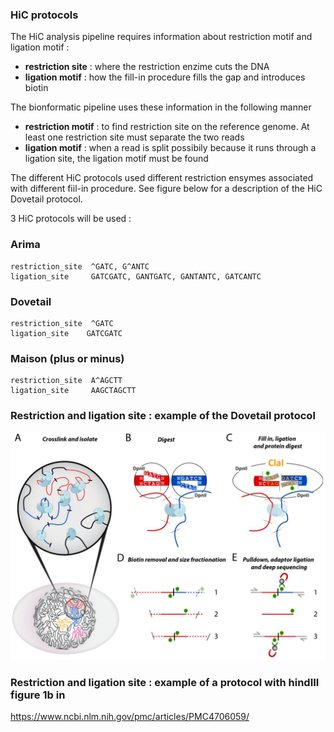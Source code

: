 
### HiC protocols

The HiC analysis pipeline requires information about restriction motif and ligation motif :
  - **restriction site** : where the restriction enzime cuts the DNA
  - **ligation motif** : how the fill-in procedure fills the gap and introduces biotin

The bionformatic pipeline uses these information in the following manner
  - **restriction motif** : to find restriction site on the reference genome. At least one restriction site must separate the two reads
  - **ligation motif** : when a read is split possibily because it runs through a ligation site, the ligation motif must be found

The different HiC protocols used different restriction ensymes associated with different fiil-in procedure.
See figure below for a description of the HiC Dovetail protocol.

3 HiC protocols will be used :

### Arima

```
restriction_site  ^GATC, G^ANTC 
ligation_site     GATCGATC, GANTGATC, GANTANTC, GATCANTC
```

### Dovetail

```
restriction_site  ^GATC
ligation_site    GATCGATC
```

###  Maison (plus or minus)

```
restriction_site  A^AGCTT
ligation_site     AAGCTAGCTT
```


### Restriction and ligation site : example of the Dovetail protocol

![Test image](https://github.com/StructVarGA/polledHiC/blob/master/pics/fill_in.jpg)

### Restriction and ligation site : example of a protocol with hindIII figure 1b in 

https://www.ncbi.nlm.nih.gov/pmc/articles/PMC4706059/




